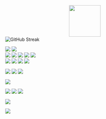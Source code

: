 <div id="header" align="center">
  <img src="https://media.giphy.com/media/M9gbBd9nbDrOTu1Mqx/giphy.gif" width="100"/>
</div>
<href="https://git.io/streak-stats"><img alt="GitHub Streak" src="https://streak-stats.demolab.com/demo/preview.php?user=pixelexio&theme=nightowl&date_format=n%2Fj%5B%2FY%5D"></a>

<img src="https://img.shields.io/badge/VSCode-0078D4?style=for-the-badge&logo=visual%20studio%20code&logoColor=white"></a>
<img src="https://img.shields.io/badge/prettier-1A2C34?style=for-the-badge&logo=prettier&logoColor=F7BA3E"></a><br>
<img src="https://img.shields.io/badge/HTML5-E34F26?style=for-the-badge&logo=html5&logoColor=white"></a>
<img src="https://img.shields.io/badge/CSS3-1572B6?style=for-the-badge&logo=css3&logoColor=white"></a>
<img src="https://img.shields.io/badge/JavaScript-323330?style=for-the-badge&logo=javascript&logoColor=F7DF1E"></a>
<img src="https://img.shields.io/badge/PHP-777BB4?style=for-the-badge&logo=php&logoColor=white"></a>
<img src="https://img.shields.io/badge/Python-FFD43B?style=for-the-badge&logo=python&logoColor=blue"></a><br>
<img src="https://img.shields.io/badge/Windows-0078D6?style=for-the-badge&logo=windows&logoColor=white"></a>
<img src="https://img.shields.io/badge/Linux-FCC624?style=for-the-badge&logo=linux&logoColor=black"></a>
<img src="https://img.shields.io/badge/Kali_Linux-557C94?style=for-the-badge&logo=kali-linux&logoColor=white"></a>
<img src="https://img.shields.io/badge/Debian-A81D33?style=for-the-badge&logo=debian&logoColor=white"></a> <br>

<img src="https://img.shields.io/badge/Raspberry%20Pi-A22846?style=for-the-badge&logo=Raspberry%20Pi&logoColor=white"></a>
<img src="https://img.shields.io/badge/Arduino-00979D?style=for-the-badge&logo=Arduino&logoColor=white"></a>
<img src="https://img.shields.io/badge/adafruit-000000?style=for-the-badge&logo=adafruit&logoColor=white"></a>

<img src="https://img.shields.io/badge/GitHub-100000?style=for-the-badge&logo=github&logoColor=white"></a>

<img src="https://img.shields.io/badge/Twitch-9146FF?style=for-the-badge&logo=twitch&logoColor=white"></a>
<img src="https://img.shields.io/badge/TikTok-000000?style=for-the-badge&logo=tiktok&logoColor=white"></a>
<img src="https://img.shields.io/badge/YouTube-FF0000?style=for-the-badge&logo=youtube&logoColor=white"></a>

<img src="https://hits.seeyoufarm.com/api/count/incr/badge.svg?url=https%3A%2F%2Fgithub.com%2F{pixelexio}1212%2Fhit-counter"></a>

<img src="https://github-profile-summary-cards.vercel.app/api/cards/profile-details?username={pixelexio}&theme=vue"></a>
<img src=""></a>
<img src=""></a>



<!--
**pixelexio/pixelexio** is a ✨ _special_ ✨ repository because its `README.md` (this file) appears on your GitHub profile.

Here are some ideas to get you started:

- 🔭 I’m currently working on ...
- 🌱 I’m currently learning ...
- 👯 I’m looking to collaborate on ...
- 🤔 I’m looking for help with ...
- 💬 Ask me about ...
- 📫 How to reach me: ...
- 😄 Pronouns: ...
- ⚡ Fun fact: ...
-->
